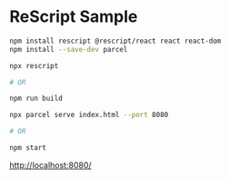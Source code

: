# ReScript Sample

```bash
npm install rescript @rescript/react react react-dom
npm install --save-dev parcel
```

```bash
npx rescript

# OR

npm run build
```

```bash
npx parcel serve index.html --port 8080

# OR

npm start
```

<http://localhost:8080/>
